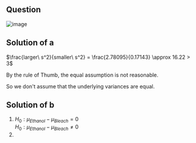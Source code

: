 ## Question

![image](https://github.com/user-attachments/assets/d15e5af2-932a-47e3-be1f-6aec1bce8085)

## Solution of a

$\frac{larger\ s^2}{smaller\ s^2} = \frac{2.78095}{0.17143} \approx 16.22 > 3$

By the rule of Thumb, the equal assumption is not reasonable.

So we don't assume that the underlying variances are equal.

## Solution of b

1. $H_0 : \mu_{Ethanol} - \mu_{Bleach} = 0$  
$H_0 : \mu_{Ethanol} - \mu_{Bleach} \neq 0$
2. 
